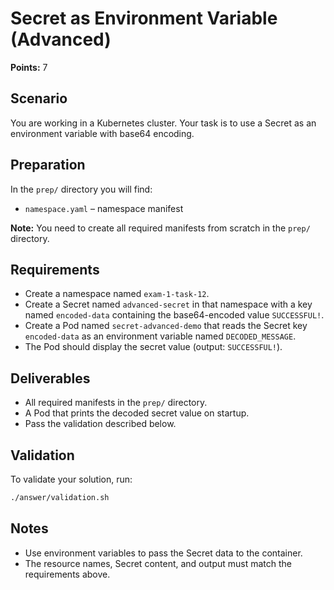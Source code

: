 # Secret as Environment Variable (Advanced)

**Points:** 7

## Scenario
You are working in a Kubernetes cluster. Your task is to use a Secret as an environment variable with base64 encoding.

## Preparation
In the `prep/` directory you will find:
- `namespace.yaml` – namespace manifest

**Note:** You need to create all required manifests from scratch in the `prep/` directory.

## Requirements
- Create a namespace named `exam-1-task-12`.
- Create a Secret named `advanced-secret` in that namespace with a key named `encoded-data` containing the base64-encoded value `SUCCESSFUL!`.
- Create a Pod named `secret-advanced-demo` that reads the Secret key `encoded-data` as an environment variable named `DECODED_MESSAGE`.
- The Pod should display the secret value (output: `SUCCESSFUL!`).

## Deliverables
- All required manifests in the `prep/` directory.
- A Pod that prints the decoded secret value on startup.
- Pass the validation described below.

## Validation
To validate your solution, run:

```sh
./answer/validation.sh
```

## Notes
- Use environment variables to pass the Secret data to the container.
- The resource names, Secret content, and output must match the requirements above.